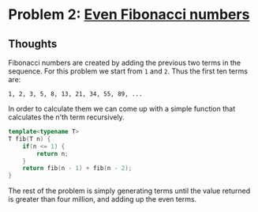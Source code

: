 # Problem 2: [Even Fibonacci numbers](https://projecteuler.net/problem=2)

## Thoughts
Fibonacci numbers are created by adding the previous two terms in the sequence. For this problem we start from `1` and `2`. Thus the first ten terms are: 

```
1, 2, 3, 5, 8, 13, 21, 34, 55, 89, ... 
```

In order to calculate them we can come up with a simple function that calculates the n'th term recursively.

```cpp
template<typename T>
T fib(T n) {
	if(n <= 1) {
		return n;
	}
	return fib(n - 1) + fib(n - 2);
}
```

The rest of the problem is simply generating terms until the value returned is greater than four million, and adding up the even terms.